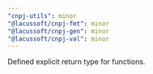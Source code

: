 ```yaml
---
"cnpj-utils": minor
"@lacussoft/cnpj-fmt": minor
"@lacussoft/cnpj-gen": minor
"@lacussoft/cnpj-val": minor
---
```


Defined explicit return type for functions.
